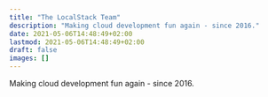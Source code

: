 ```yaml
---
title: "The LocalStack Team"
description: "Making cloud development fun again - since 2016."
date: 2021-05-06T14:48:49+02:00
lastmod: 2021-05-06T14:48:49+02:00
draft: false
images: []
---
```


Making cloud development fun again - since 2016.
